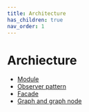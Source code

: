 ```yaml
---
title: Architecture
has_children: true
nav_order: 1
---
```


# Archiecture
- [Module](./architecture/module.md)
- [Observer pattern](./architecture/observer-pattern.md)
- [Facade](./architecture/facade.md)
- [Graph and graph node](architecture/graph-and-graph-node.md)
